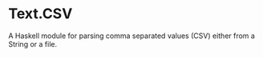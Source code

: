Text.CSV
========

A Haskell module for parsing comma separated values (CSV) either from a String or a file.
